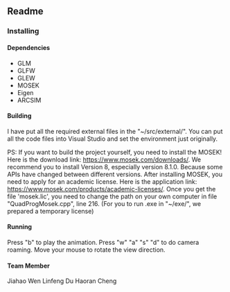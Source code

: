 ## Readme

### Installing
#### Dependencies
* GLM
* GLFW
* GLEW
* MOSEK
* Eigen
* ARCSIM

#### Building
I have put all the required external files in the "~/src/external/". You can put all the code files into Visual Studio and set the environment just originally.

PS: If you want to build the project yourself, you need to install the MOSEK! 
Here is the download link: https://www.mosek.com/downloads/. We recommend you to install Version 8, especially version 8.1.0. Because some APIs have changed between different versions. After installing MOSEK, you need to apply for an academic license. Here is the application link: https://www.mosek.com/products/academic-licenses/. Once you get the file 'mosek.lic', you need to change the path on your own computer in file "QuadProgMosek.cpp", line 216. (For you to run .exe in "~/exe/", we prepared a temporary license)

#### Running
Press "b" to play the animation.
Press "w" "a" "s" "d" to do camera roaming.
Move your mouse to rotate the view direction. 

#### Team Member
Jiahao Wen
Linfeng Du
Haoran Cheng